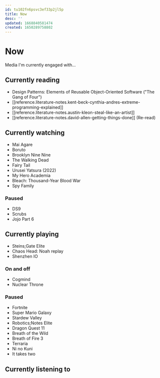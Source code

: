 ```yaml
---
id: tu102fn6psvc3ef33p2jl5p
title: Now
desc: ''
updated: 1668840581474
created: 1650289758802
---
```


# Now

Media I'm currently engaged with...

## Currently reading
- Design Patterns: Elements of Reusable Object-Oriented Software ("The Gang of Four")
- [[reference.literature-notes.kent-beck-cynthia-andres-extreme-programming-explained]]
- [[reference.literature-notes.austin-kleon-steal-like-an-artist]]
- [[reference.literature-notes.david-allen-getting-things-done]] (Re-read)

## Currently watching
- Mai Agare
- Boruto
- Brooklyn Nine Nine
- The Walking Dead
- Fairy Tail
- Urusei Yatsura (2022)
- My Hero Academia
- Bleach: Thousand-Year Blood War
- Spy Family

### Paused
- DS9
- Scrubs
- Jojo Part 6

## Currently playing
- Steins;Gate Elite
- Chaos Head: Noah replay
- Shenzhen IO

### On and off
- Cogmind
- Nuclear Throne

### Paused
- Fortnite
- Super Mario Galaxy
- Stardew Valley
- Robotics;Notes Elite
- Dragon Quest 11
- Breath of the Wild
- Breath of Fire 3
- Terraria
- Ni no Kuni
- It takes two

## Currently listening to

